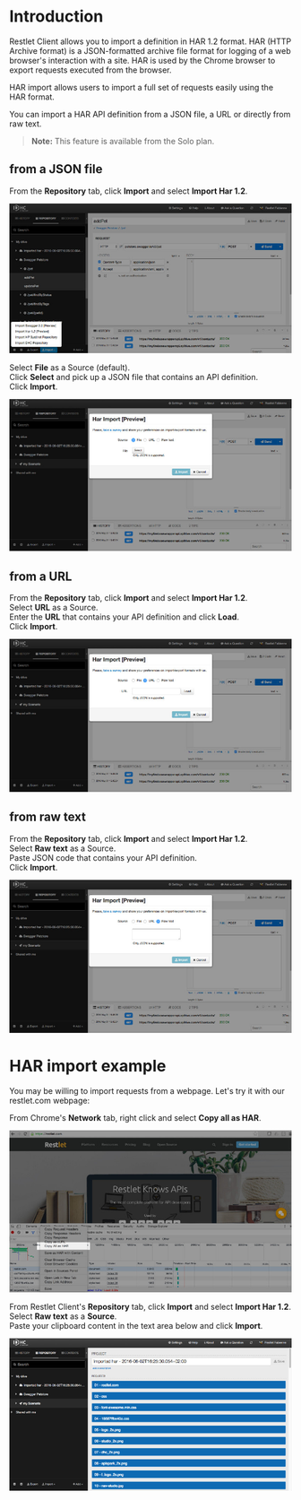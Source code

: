 # Introduction

Restlet Client allows you to import a definition in HAR 1.2 format. HAR (HTTP Archive format) is a JSON-formatted archive file format for logging of a web browser's interaction with a site. HAR is used by the Chrome browser to export requests executed from the browser.

HAR import allows users to import a full set of requests easily using the HAR format.

You can import a HAR API definition from a JSON file, a URL or directly from raw text.

>**Note:** This feature is available from the Solo plan.

## from a JSON file

From the **Repository** tab, click **Import** and select **Import Har 1.2**.  

![Import](images/import-from-repo-tab.jpg "Import")

Select **File** as a Source (default).  
Click **Select** and pick up a JSON file that contains an API definition.  
Click **Import**.

![HAR Import](images/har-file.jpg "HAR Import")

## from a URL

From the **Repository** tab, click **Import** and select **Import Har 1.2**.  
Select **URL** as a Source.  
Enter the **URL** that contains your API definition and click **Load**.  
Click **Import**.

![HAR Import](images/har-url.jpg "HAR Import")

## from raw text

From the **Repository** tab, click **Import** and select **Import Har 1.2**.  
Select **Raw text** as a Source.  
Paste JSON code that contains your API definition.  
Click **Import**.

![HAR Import](images/har-raw.jpg "HAR Import")

# HAR import example

You may be willing to import requests from a webpage. Let's try it with our restlet.com webpage:  

From Chrome's **Network** tab, right click and select **Copy all as HAR**.

![Copy all as HAR](images/copy-all-as-har.jpg "Copy all as HAR")

From Restlet Client's **Repository** tab, click **Import** and select **Import Har 1.2**.  
Select **Raw text** as a **Source**.  
Paste your clipboard content in the text area below and click **Import**.

![imported HAR](images/imported-har.jpg "imported HAR")
